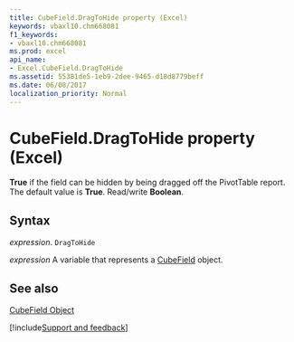 ```yaml
---
title: CubeField.DragToHide property (Excel)
keywords: vbaxl10.chm668081
f1_keywords:
- vbaxl10.chm668081
ms.prod: excel
api_name:
- Excel.CubeField.DragToHide
ms.assetid: 55381de5-1eb9-2dee-9465-d18d8779beff
ms.date: 06/08/2017
localization_priority: Normal
---
```



# CubeField.DragToHide property (Excel)

 **True** if the field can be hidden by being dragged off the PivotTable report. The default value is **True**. Read/write **Boolean**.


## Syntax

_expression_. `DragToHide`

_expression_ A variable that represents a [CubeField](Excel.CubeField.md) object.


## See also


[CubeField Object](Excel.CubeField.md)

[!include[Support and feedback](~/includes/feedback-boilerplate.md)]